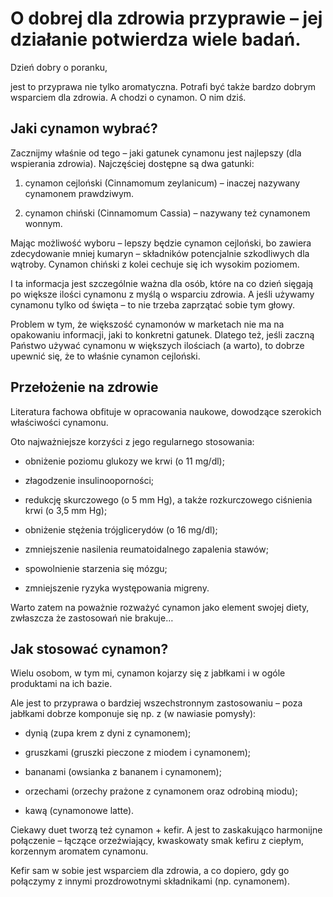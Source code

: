 # O dobrej dla zdrowia przyprawie – jej działanie potwierdza wiele badań.

Dzień dobry o poranku,

jest to przyprawa nie tylko aromatyczna. Potrafi być także bardzo dobrym wsparciem dla zdrowia. A chodzi o cynamon. O nim dziś.

## Jaki cynamon wybrać?

Zacznijmy właśnie od tego – jaki gatunek cynamonu jest najlepszy (dla wspierania zdrowia). Najczęściej dostępne są dwa gatunki:

1. cynamon cejloński (Cinnamomum zeylanicum) – inaczej nazywany cynamonem prawdziwym.

2. cynamon chiński (Cinnamomum Cassia) – nazywany też cynamonem wonnym.

Mając możliwość wyboru – lepszy będzie cynamon cejloński, bo zawiera zdecydowanie mniej kumaryn – składników potencjalnie szkodliwych dla wątroby. Cynamon chiński z kolei cechuje się ich wysokim poziomem.

I ta informacja jest szczególnie ważna dla osób, które na co dzień sięgają po większe ilości cynamonu z myślą o wsparciu zdrowia. A jeśli używamy cynamonu tylko od święta – to nie trzeba zaprzątać sobie tym głowy.

Problem w tym, że większość cynamonów w marketach nie ma na opakowaniu informacji, jaki to konkretni gatunek. Dlatego też, jeśli zaczną Państwo używać cynamonu w większych ilościach (a warto), to dobrze upewnić się, że to właśnie cynamon cejloński.

## Przełożenie na zdrowie

Literatura fachowa obfituje w opracowania naukowe, dowodzące szerokich właściwości cynamonu.

Oto najważniejsze korzyści z jego regularnego stosowania:

- obniżenie poziomu glukozy we krwi (o 11 mg/dl);

- złagodzenie insulinooporności;

- redukcję skurczowego (o 5 mm Hg), a także rozkurczowego ciśnienia krwi (o 3,5 mm Hg);

- obniżenie stężenia trójglicerydów (o 16 mg/dl);

- zmniejszenie nasilenia reumatoidalnego zapalenia stawów;

- spowolnienie starzenia się mózgu;

- zmniejszenie ryzyka występowania migreny.

Warto zatem na poważnie rozważyć cynamon jako element swojej diety, zwłaszcza że zastosowań nie brakuje…

## Jak stosować cynamon?

Wielu osobom, w tym mi, cynamon kojarzy się z jabłkami i w ogóle produktami na ich bazie.

Ale jest to przyprawa o bardziej wszechstronnym zastosowaniu – poza jabłkami dobrze komponuje się np. z (w nawiasie pomysły):

- dynią (zupa krem z dyni z cynamonem);

- gruszkami (gruszki pieczone z miodem i cynamonem);

- bananami (owsianka z bananem i cynamonem);

- orzechami (orzechy prażone z cynamonem oraz odrobiną miodu);

- kawą (cynamonowe latte).

Ciekawy duet tworzą też cynamon + kefir. A jest to zaskakująco harmonijne połączenie – łączące orzeźwiający, kwaskowaty smak kefiru z ciepłym, korzennym aromatem cynamonu.

Kefir sam w sobie jest wsparciem dla zdrowia, a co dopiero, gdy go połączymy z innymi prozdrowotnymi składnikami (np. cynamonem).